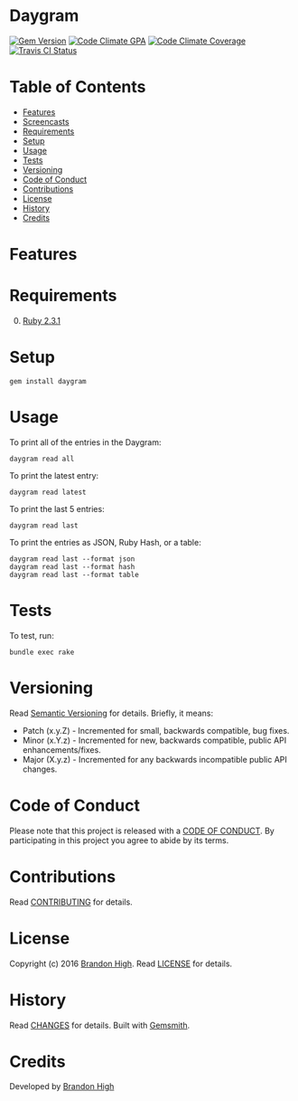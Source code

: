 # Daygram

[![Gem Version](https://badge.fury.io/rb/daygram.svg)](http://badge.fury.io/rb/daygram)
[![Code Climate GPA](https://codeclimate.com/github/highb/daygram.svg)](https://codeclimate.com/github/highb/daygram)
[![Code Climate Coverage](https://codeclimate.com/github/highb/daygram/coverage.svg)](https://codeclimate.com/github/highb/daygram)
[![Travis CI Status](https://secure.travis-ci.org/highb/daygram.svg)](https://travis-ci.org/highb/daygram)

<!-- Tocer[start]: Auto-generated, don't remove. -->

# Table of Contents

- [Features](#features)
- [Screencasts](#screencasts)
- [Requirements](#requirements)
- [Setup](#setup)
- [Usage](#usage)
- [Tests](#tests)
- [Versioning](#versioning)
- [Code of Conduct](#code-of-conduct)
- [Contributions](#contributions)
- [License](#license)
- [History](#history)
- [Credits](#credits)

<!-- Tocer[finish]: Auto-generated, don't remove. -->

# Features

# Requirements

0. [Ruby 2.3.1](https://www.ruby-lang.org)

# Setup

<!-- For a secure install, type the following (recommended):

    gem cert --add <(curl --location --silent /gem-public.pem)
    gem install daygram --trust-policy MediumSecurity

NOTE: A HighSecurity trust policy would be best but MediumSecurity enables signed gem verification
while allowing the installation of unsigned dependencies since they are beyond the scope of this
gem.

For an insecure install, type the following (not recommended): -->

    gem install daygram


# Usage

To print all of the entries in the Daygram:

    daygram read all

To print the latest entry:

    daygram read latest

To print the last 5 entries:

    daygram read last

To print the entries as JSON, Ruby Hash, or a table:

    daygram read last --format json
    daygram read last --format hash
    daygram read last --format table

# Tests

To test, run:

    bundle exec rake

# Versioning

Read [Semantic Versioning](http://semver.org) for details. Briefly, it means:

- Patch (x.y.Z) - Incremented for small, backwards compatible, bug fixes.
- Minor (x.Y.z) - Incremented for new, backwards compatible, public API enhancements/fixes.
- Major (X.y.z) - Incremented for any backwards incompatible public API changes.

# Code of Conduct

Please note that this project is released with a [CODE OF CONDUCT](CODE_OF_CONDUCT.md). By
participating in this project you agree to abide by its terms.

# Contributions

Read [CONTRIBUTING](CONTRIBUTING.md) for details.

# License

Copyright (c) 2016 [Brandon High](https://brandon-high.com).
Read [LICENSE](LICENSE.md) for details.

# History

Read [CHANGES](CHANGES.md) for details.
Built with [Gemsmith](https://github.com/bkuhlmann/gemsmith).

# Credits

Developed by [Brandon High](https://brandon-high.com)
